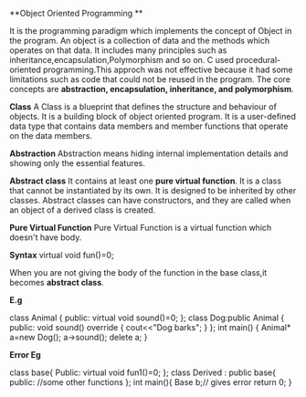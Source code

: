**Object Oriented Programming **

It is the programming paradigm which implements the concept of Object in the program.
An object is a collection of data and the methods which operates on that data.
It includes many principles such as inheritance,encapsulation,Polymorphism and so on.
C used procedural-oriented programming.This approch was not effective because it had some limitations such as code that could not be reused in the program.
The core concepts are **abstraction, encapsulation, inheritance, and polymorphism**.

**Class**
A Class is a blueprint that defines the structure and behaviour of objects.
It is a building block of object oriented program.
It is a user-defined data type that contains data members and member functions that operate on the data members.

**Abstraction**
Abstraction means hiding internal implementation details and showing only the essential features.

**Abstract class** 
It contains at least one **pure virtual function**.
It is a class that cannot be instantiated by its own.
It is designed to be inherited by other classes.
Abstract classes can have constructors, and they are called when an object of a derived class is created.

**Pure Virtual Function**
Pure Virtual Function is a virtual function which doesn't have body.

**Syntax** virtual void fun()=0;

When you are not giving the body of the function in the base class,it becomes **abstract class**.

**E.g**

class Animal
{
public:
  virtual void sound()=0;
};
class Dog:public Animal
{
public:
  void sound() override
  {
  cout<<"Dog barks";
  }
};
int main()
{
  Animal* a=new Dog();
  a->sound();
  delete a;
}

**Error Eg**

class base{
Public:
virtual void fun1()=0;
};
class Derived : public base{
public:
//some other functions
};
int main(){
Base b;// gives error
return 0;
}





